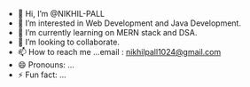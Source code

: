 - 👋 Hi, I’m @NIKHIL-PALL
- 👀 I’m interested in Web Development and Java Development.
- 🌱 I’m currently learning on MERN stack and DSA.
- 💞️ I’m looking to collaborate.
- 📫 How to reach me ...email : nikhilpall1024@gmail.com
- 😄 Pronouns: ...
- ⚡ Fun fact: ...

<!---
NIKHIL-PALL/NIKHIL-PALL is a ✨ special ✨ repository because its `README.md` (this file) appears on your GitHub profile.
You can click the Preview link to take a look at your changes.
--->
